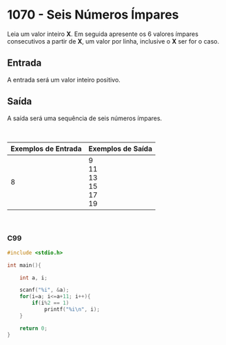 1070 - Seis Números Ímpares
===========================

Leia um valor inteiro **X**. Em seguida apresente os 6 valores ímpares consecutivos a partir de **X**, um valor por linha, inclusive o **X** ser for o caso.

Entrada
-------

A entrada será um valor inteiro positivo.

Saída
-----

A saída será uma sequência de seis números ímpares.

&nbsp;

| Exemplos de Entrada | Exemplos de Saída |
|---------------------|-------------------|
| 8                   | 9 <br/> 11 <br/> 13 <br/> 15 <br/> 17 <br/> 19 |

&nbsp;

### C99

```c
#include <stdio.h>

int main(){

    int a, i;

    scanf("%i", &a);
    for(i=a; i<=a+11; i++){
        if(i%2 == 1)
            printf("%i\n", i);
    }

    return 0;
}
```
